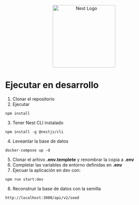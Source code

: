 <p align="center">
  <a href="http://nestjs.com/" target="blank"><img src="https://nestjs.com/img/logo-small.svg" width="200" alt="Nest Logo" /></a>
</p>

# Ejecutar en desarrollo

1. Clonar el repositorio
2. Ejecutar 
```
npm install
```
3. Tener Nest CLI instalado
```
npm install -g @nestjs/cli
```
4. Leveantar la base de datos
```
docker-compose up -d
```
5. Clonar el arhivo __.env.templete__ y renombrar la copia a __.env__
6. Completar las variables de entorno definidas en __.env__
7. Ejecuar la aplicación en dev con:
```
npm run start:dev
```
8. Reconstruir la base de datos con la semilla
```
http://localhost:3000/api/v2/seed
```